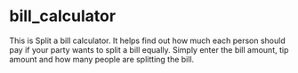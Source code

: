 # bill_calculator
This is Split a bill calculator. 
It helps find out how much each person should pay if your party wants to split a bill equally. 
Simply enter the bill amount, tip amount and how many people are splitting the bill. 

